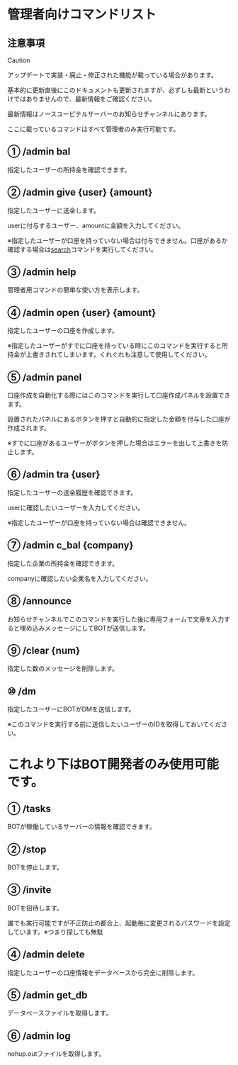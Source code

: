 # 管理者向けコマンドリスト

## 注意事項
> [!CAUTION]
> アップデートで実装・廃止・修正された機能が載っている場合があります。
>
> 基本的に更新直後にこのドキュメントも更新されますが、必ずしも最新というわけではありませんので、最新情報をご確認ください。
>
> 最新情報はノースユーピテルサーバーのお知らせチャンネルにあります。
>
> ここに載っているコマンドはすべて管理者のみ実行可能です。

## ① /admin bal

指定したユーザーの所持金を確認できます。


## ② /admin give \{user\} \{amount\}

指定したユーザーに送金します。

userに付与するユーザー、amountに金額を入力してください。

※指定したユーザーが口座を持っていない場合は付与できません。口座があるか確認する場合は[search](https://github.com/Quantum8060-org/North-Jupiter-BOT-docs/blob/main/docs/COMMANDS.md#-search-user)コマンドを実行してください。


## ③ /admin help

管理者用コマンドの簡単な使い方を表示します。


## ④ /admin open \{user\} \{amount\}
指定したユーザーの口座を作成します。

※指定したユーザーがすでに口座を持っている時にこのコマンドを実行すると所持金が上書きされてしまいます。くれぐれも注意して使用してください。


## ⑤ /admin panel
口座作成を自動化する際にはこのコマンドを実行して口座作成パネルを設置できます。

設置されたパネルにあるボタンを押すと自動的に指定した金額を付与した口座が作成されます。

※すでに口座があるユーザーがボタンを押した場合はエラーを出して上書きを防止します。


## ⑥ /admin tra \{user\}
指定したユーザーの送金履歴を確認できます。

userに確認したいユーザーを入力してください。

※指定したユーザーが口座を持っていない場合は確認できません。


## ⑦ /admin c_bal \{company\}
指定した企業の所持金を確認できます。

companyに確認したい企業名を入力してください。


## ⑧ /announce
お知らせチャンネルでこのコマンドを実行した後に専用フォームで文章を入力すると埋め込みメッセージにしてBOTが送信します。


## ⑨ /clear \{num\}
指定した数のメッセージを削除します。


## ⑩ /dm
指定したユーザーにBOTがDMを送信します。

※このコマンドを実行する前に送信したいユーザーのIDを取得しておいてください。


# これより下はBOT開発者のみ使用可能です。

## ① /tasks
BOTが稼働しているサーバーの情報を確認できます。


## ② /stop
BOTを停止します。


## ③ /invite
BOTを招待します。

誰でも実行可能ですが不正防止の都合上、起動毎に変更されるパスワードを設定しています。※つまり探しても無駄


## ④ /admin delete
指定したユーザーの口座情報をデータベースから完全に削除します。


## ⑤ /admin get_db
データベースファイルを取得します。


## ⑥ /admin log
nohup.outファイルを取得します。